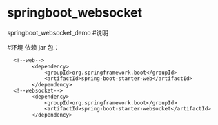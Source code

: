 # springboot_websocket
springboot_websocket_demo
#说明

#环境
依赖 jar 包：
```
  <!--web-->
		<dependency>
			<groupId>org.springframework.boot</groupId>
			<artifactId>spring-boot-starter-web</artifactId>
		</dependency>
  <!--websocket-->
		<dependency>
			<groupId>org.springframework.boot</groupId>
			<artifactId>spring-boot-starter-websocket</artifactId>
		</dependency>
```
